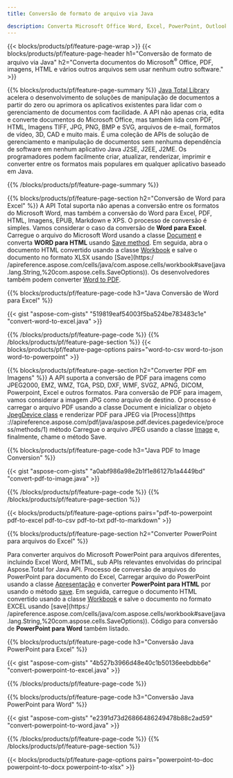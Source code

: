 ```yaml
---
title: Conversão de formato de arquivo via Java 

description: Converta Microsoft Office Word, Excel, PowerPoint, Outlook, PDF, HTML, Imagens 3D, Diagramas, Formatos de Vídeo e vários outros formatos com apenas algumas linhas de código Java.
---
```


{{< blocks/products/pf/feature-page-wrap >}}
{{< blocks/products/pf/feature-page-header h1="Conversão de formato de arquivo via Java" h2="Converta documentos do Microsoft<sup>&reg;</sup> Office, PDF, imagens, HTML e vários outros arquivos sem usar nenhum outro software." >}}

{{% blocks/products/pf/feature-page-summary %}}
[Java Total Library](https://products.aspose.com/total/java/) acelera o desenvolvimento de soluções de manipulação de documentos a partir do zero ou aprimora os aplicativos existentes para lidar com o gerenciamento de documentos com facilidade. A API não apenas cria, edita e converte documentos do Microsoft Office, mas também lida com PDF, HTML, Imagens TIFF, JPG, PNG, BMP e SVG, arquivos de e-mail, formatos de vídeo, 3D, CAD e muito mais. É uma coleção de APIs de solução de gerenciamento e manipulação de documentos sem nenhuma dependência de software em nenhum aplicativo Java J2SE, J2EE, J2ME. Os programadores podem facilmente criar, atualizar, renderizar, imprimir e converter entre os formatos mais populares em qualquer aplicativo baseado em Java.

{{% /blocks/products/pf/feature-page-summary  %}}

{{% blocks/products/pf/feature-page-section  h2="Conversão de Word para Excel" %}}
A API Total suporta não apenas a conversão entre os formatos do Microsoft Word, mas também a conversão do Word para Excel, PDF, HTML, Imagens, EPUB, Markdown e XPS. O processo de conversão é simples. Vamos considerar o caso da conversão de **Word para Excel**. Carregue o arquivo do Microsoft Word usando a classe [Document](https://reference.aspose.com/words/java/com.aspose.words/Document) e converta **WORD para HTML** usando [Save method](https://reference.aspose.com/words/java/com.aspose.words/Document#save(java.lang.String,com.aspose.words.SaveOptions)). Em seguida, abra o documento HTML convertido usando a classe [Workbook](https://reference.aspose.com/cells/java/com.aspose.cells/Workbook) e salve o documento no formato XLSX usando [Save](https:/ /apireference.aspose.com/cells/java/com.aspose.cells/workbook#save(java.lang.String,%20com.aspose.cells.SaveOptions)).
 Os desenvolvedores também podem converter [Word to PDF](https://products.aspose.com/words/java/conversion/word-to-pdf/).


{{% blocks/products/pf/feature-page-code h3="Java Conversão de Word para Excel" %}}

{{< gist "aspose-com-gists" "519819eaf54003f5ba524be783483c1e" "convert-word-to-excel.java" >}}

{{% /blocks/products/pf/feature-page-code  %}}
{{% /blocks/products/pf/feature-page-section %}}
{{< blocks/products/pf/feature-page-options pairs="word-to-csv word-to-json word-to-powerpoint" >}}


{{% blocks/products/pf/feature-page-section  h2="Converter PDF em Imagens" %}}
A API suporta a conversão de PDF para imagens como JPEG2000, EMZ, WMZ, TGA, PSD, DXF, WMF, SVGZ, APNG, DICOM, Powerpoint, Excel e outros formatos. Para conversão de PDF para imagem, vamos considerar a imagem JPG como arquivo de destino. O processo é carregar o arquivo PDF usando a classe Document e inicializar o objeto [JpegDevice class](https://reference.aspose.com/pdf/java/aspose.pdf.devices/jpegdevice) e renderizar PDF para JPEG via [Process](https ://apireference.aspose.com/pdf/java/aspose.pdf.devices.pagedevice/process/methods/1) método
Carregue o arquivo JPEG usando a classe [Image](https://reference.aspose.com/imaging/java/aspose.imaging/image) e, finalmente, chame o método Save.

{{% blocks/products/pf/feature-page-code h3="Java PDF to Image Conversion" %}}

{{< gist "aspose-com-gists" "a0abf986a98e2b1f1e86127b1a4449bd" "convert-pdf-to-image.java" >}}


{{% /blocks/products/pf/feature-page-code  %}}
{{% /blocks/products/pf/feature-page-section %}}

{{< blocks/products/pf/feature-page-options pairs="pdf-to-powerpoint pdf-to-excel pdf-to-csv pdf-to-txt pdf-to-markdown" >}}

{{% blocks/products/pf/feature-page-section  h2="Converter PowerPoint para arquivos do Excel" %}}

Para converter arquivos do Microsoft PowerPoint para arquivos diferentes, incluindo Excel Word, MHTML, sub APIs relevantes envolvidas do principal Aspose.Total for Java API. Processo de conversão de arquivos do PowerPoint para documento do Excel, Carregar arquivo do PowerPoint usando a classe [Apresentação](https://reference.aspose.com/slides/java/com.aspose.slides/Presentation) e converter **PowerPoint para HTML** por usando o método [save](https://reference.aspose.com/slides/java/com.aspose.slides/Presentation#save-java.lang.String-int-com.aspose.slides.ISaveOptions-). Em seguida, carregue o documento HTML convertido usando a classe [Workbook](https://reference.aspose.com/cells/java/com.aspose.cells/Workbook) e salve o documento no formato EXCEL usando [save](https:/ /apireference.aspose.com/cells/java/com.aspose.cells/workbook#save(java.lang.String,%20com.aspose.cells.SaveOptions)). Código para conversão de **PowerPoint para Word** também listado.

{{% blocks/products/pf/feature-page-code h3="Conversão Java PowerPoint para Excel" %}}

{{< gist "aspose-com-gists" "4b527b3966d48e40c1b50136eebdbb6e" "convert-powerpoint-to-excel.java" >}}

{{% /blocks/products/pf/feature-page-code %}}

{{% blocks/products/pf/feature-page-code h3="Conversão Java PowerPoint para Word" %}}

{{< gist "aspose-com-gists" "e2391d73d26866486249478b88c2ad59" "convert-powerpoint-to-word.java" >}}

{{% /blocks/products/pf/feature-page-code %}}
{{% /blocks/products/pf/feature-page-section %}}

{{< blocks/products/pf/feature-page-options pairs="powerpoint-to-doc powerpoint-to-docx powerpoint-to-xlsx" >}}